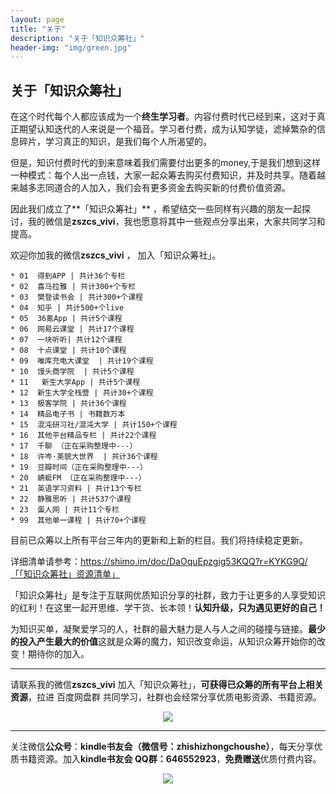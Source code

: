 ```yaml
---
layout: page
title: "关于"
description: "关于「知识众筹社」"
header-img: "img/green.jpg"
---
```


## 关于「知识众筹社」
在这个时代每个人都应该成为一个**终生学习者**。内容付费时代已经到来，这对于真正期望认知迭代的人来说是一个福音。学习者付费，成为认知学徒，滤掉繁杂的信息碎片，学习真正的知识，是我们每个人所渴望的。

但是，知识付费时代的到来意味着我们需要付出更多的money,于是我们想到这样一种模式：每个人出一点钱，大家一起众筹去购买付费知识，并及时共享。随着越来越多志同道合的人加入，我们会有更多资金去购买新的付费价值资源。

因此我们成立了**「知识众筹社」** ，希望结交一些同样有兴趣的朋友一起探讨，我的微信是**zszcs_vivi**，我也愿意将其中一些观点分享出来，大家共同学习和提高。 

欢迎你加我的微信**zszcs_vivi** ， 加入「知识众筹社」。

    * 01  得到APP | 共计36个专栏
    * 02  喜马拉雅 | 共计300+个专栏
    * 03  樊登读书会 | 共计300+个课程
    * 04  知乎 | 共计500+个live
    * 05  36氪App | 共计5个课程
    * 06  网易云课堂 | 共计17个课程
    * 07  一块听听| 共计12个课程 
    * 08  十点课堂 | 共计10个课程 
    * 09  唯库充电大课堂  | 共计19个课程 
    * 10  馒头商学院  | 共计5个课程
    * 11   新生大学App | 共计5个课程
    * 12  新生大学全栈营 | 共计30+个课程
    * 13  极客学院 | 共计36个课程 
    * 14  精品电子书 | 书籍数万本
    * 15  混沌研习社/混沌大学 | 共计150+个课程
    * 16  其他平台精品专栏 | 共计22个课程 
    * 17  千聊 （正在采购整理中---）
    * 18  许岑·美貌大世界  | 共计36个课程
    * 19  豆瓣时间（正在采购整理中---）
    * 20  蜻蜓FM （正在采购整理中---）
    * 21  英语学习资料 | 共计13个专栏
    * 22  静雅思听 | 共计537个课程
    * 23  蛋人网 | 共计11个专栏
    * 99  其他单一课程 | 共计70+个课程

目前已众筹以上所有平台三年内的更新和上新的栏目。我们将持续稳定更新。

详细清单请参考：https://shimo.im/doc/DaOquEpzgig53KQQ?r=KYKG9Q/「「知识众筹社」资源清单」

「知识众筹社」是专注于互联网优质知识分享的社群，致力于让更多的人享受知识的红利！在这里一起开思维、学干货、长本领！**认知升级，只为遇见更好的自己！**

为知识买单，凝聚爱学习的人，社群的最大魅力是人与人之间的碰撞与链接。**最少的投入产生最大的价值**这就是众筹的魔力，知识改变命运，从知识众筹开始你的改变！期待你的加入。

-------

请联系我的微信**zszcs_vivi** 加入「知识众筹社」，**可获得已众筹的所有平台上相关资源**，拉进 百度网盘群 共同学习，社群也会经常分享优质电影资源、书籍资源。

<center>
    <p><img src="https://ww2.sinaimg.cn/large/006tKfTcgy1fix91fasqoj3076076q31.jpg" align="center"></p>
</center>


-------

关注微信**公众号**：**kindle书友会（微信号：zhishizhongchoushe）**，每天分享优质书籍资源。加入**kindle书友会 QQ群：646552923**，**免费赠送**优质付费内容。

<center>
    <p><img src="https://ww1.sinaimg.cn/large/006tKfTcgy1fix8tn1wqaj3076076dfx.jpg"></p>
</center>

